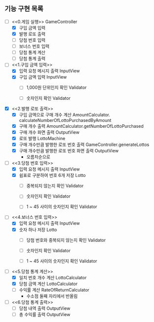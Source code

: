 ## 기능 구현 목록

- [ ] <<0.게임 실행>> GameController
  - [x] 구입 금액 입력
  - [x] 발행 로또 출력
  - [ ] 당첨 번호 입력
  - [ ] 보너스 번호 입력
  - [ ] 당첨 통계 계산
  - [ ] 당첨 통계 출력

- [ ] <<1.구입 금액 입력>>
  - [x] 입력 요청 메시지 출력 InputView
  - [x] 구입 금액 입력 InputView
    - [ ] 1,000원 단위인지 확인 Validator
    - [ ] 숫자인지 확인 Validator


- [x] <<2.발행 로또 출력>>
  - [x] 구입 금액으로 구매 개수 계산 AmountCalculator. calculateNumberOfLottoPurchasedByAmount
  - [x] 구매 개수 출력 AmountCalculator.getNumberOfLottoPurchased
  - [x] 구매 개수 화면 출력 OutputView
  - [x] 로또 발행 LottoMachine
  - [x] 구매 개수만큼 발행한 로또 번호 출력 GameController.generateLottos
  - [x] 구매 개수만큼 발행한 로또 번호 화면 출력 OutputView
    - 오름차순으로


- [ ] <<3.당첨 번호 입력>>
  - [x] 입력 요청 메시지 출력 InputView
  - [x] 쉼표로 구분하여 번호 6개 저장 Lotto
    - [ ] 중복되지 않는지 확인 Validator
    - [ ] 숫자인지 확인 Validator
    - [ ] 1 ~ 45 사이의 숫자인지 확인 Validator


- [ ] <<4.보너스 번호 입력>>
  - [x] 입력 요청 메시지 출력 InputView
  - [x] 숫자 하나 저장 Lotto
    - [ ] 당첨 번호와 중복되지 않는지 확인 Validator
    - [ ] 숫자인지 확인 Validator
    - [ ] 1 ~ 45 사이의 숫자인지 확인 Validator


- [ ] <<5.당첨 통계 계산>>
  - [x] 일치 번호 개수 계산 LottoCalculator
  - [x] 당첨 금액 계산 LottoCalculator
  - [ ] 수익률 계산 RateOfReturnCalculator
    - 수소점 둘째 자리에서 반올림


- [ ] <<6.당첨 통계 출력>>
  - [ ] 당첨 내역 출력 OutputView
  - [ ] 총 수익률 출력 OutputView